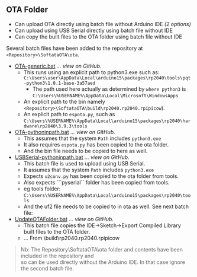 ## OTA Folder

- Can upload OTA directly using batch file without Arduino IDE _(2 options)_
- Can upload using USB Serial directly using batch file without IDE
- Can copy the built files to the OTA folder using batch file without IDE

Several batch files have been added to the repository at ```<Repository>\SoftataOTA\ota```. 
- [OTA-generic.bat](https://github.com/djaus2/Soft-ata/blob/master/SoftataOTA/ota/OTA-generic.bat)   _... view on GitHub._
  - This runs using an explicit path to python3.exe such as:
  ```C:\Users\user\AppData\Local\arduino15\packages\rp2040\tools\pqt-python3\1.0.1-base-3a57aed```
    - The path used here actually as determined by ```where python3``` is  
    ```C:\Users\%USERNAME%\AppData\Local\Microsoft\WindowsApps```
  - An explicit path to the bin namely  ```<Repository>\SoftataOTA\build\rp2040.rp2040.rpipicow```).
  - An explicit path to ```espota.py```, such as ```C:\Users\%USERNAME%\AppData\Local\arduino15\packages\rp2040\hardware\rp2040\3.9.3\tools```
- [OTA-pythoninpath.bat](https://github.com/djaus2/Soft-ata/blob/master/SoftataOTA/ota/OTA-pythoninpath.bat)  _... view on GitHub._
  - This assumes that the system ```Path``` includes ```python3.exe```
  - It also requires ```espota.py``` has been copied to the ota folder.
  - And the bin file needs to be copied to here as well.
- [USBSerial-pythoninpath.bat](https://github.com/djaus2/Soft-ata/blob/master/SoftataOTA/ota/USBSerial-pythoninpath.bat)  _... view on GitHub._
  - This batch file is used to upload using USB Serial.
  - It assumes that the system ```Path``` includes ```python3.exe```
  - Expects ```u2conv.py``` has been copied to the ota folder from tools.
  -  Also expects ```pyserial`` folder has been copied from tools.
  - eg tools folder: ```C:\Users\%USERNAME%\AppData\Local\arduino15\packages\rp2040\tools```
  - And the uf2 file needs to be copied to in ota as well. See next batch file:
- [UpdateOTAFolder.bat](https://github.com/djaus2/Soft-ata/tree/master/SoftataOTA/ota/UpdateOTAFolder.bat)  _... view on GitHub._
  - This batch file copies the IDE->Sketch->Export Compiled Library built files to the OTA folder.
  - ... From <Sketch folder>\build\rp2040.rp2040.rpipicow

> Nb: The Repository\SoftataOTA\ota folder and contents have been included in the repository and  
so can be used directly without the Arduino IDE. In that case ignore the second batch file.